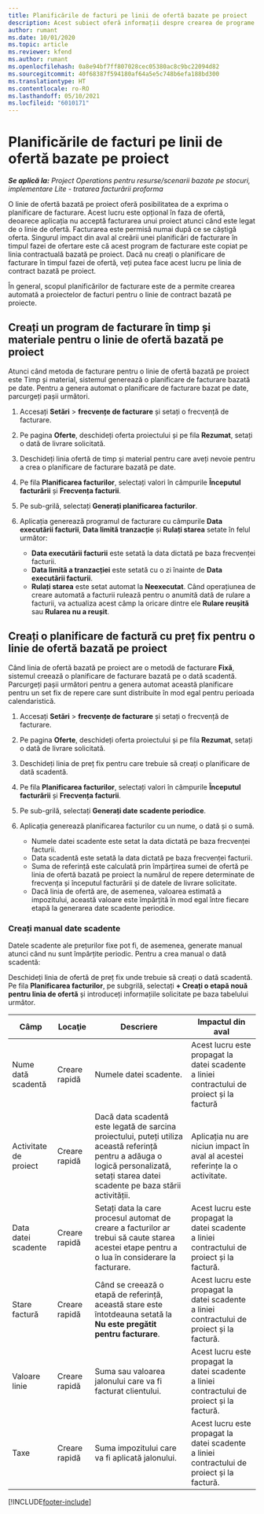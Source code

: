 ```yaml
---
title: Planificările de facturi pe linii de ofertă bazate pe proiect
description: Acest subiect oferă informații despre crearea de programe de facturare și repere pentru liniile de ofertă.
author: rumant
ms.date: 10/01/2020
ms.topic: article
ms.reviewer: kfend
ms.author: rumant
ms.openlocfilehash: 0a8e94bf7ff807028cec05380ac8c9bc22094d82
ms.sourcegitcommit: 40f68387f594180af64a5e5c748b6efa188bd300
ms.translationtype: HT
ms.contentlocale: ro-RO
ms.lasthandoff: 05/10/2021
ms.locfileid: "6010171"
---
```

# <a name="invoice-schedules-on-project-based-quote-lines"></a>Planificările de facturi pe linii de ofertă bazate pe proiect

_**Se aplică la:** Project Operations pentru resurse/scenarii bazate pe stocuri, implementare Lite - tratarea facturării proforma_

O linie de ofertă bazată pe proiect oferă posibilitatea de a exprima o planificare de facturare. Acest lucru este opțional în faza de ofertă, deoarece aplicația nu acceptă facturarea unui proiect atunci când este legat de o linie de ofertă. Facturarea este permisă numai după ce se câștigă oferta. Singurul impact din aval al creării unei planificări de facturare în timpul fazei de ofertare este că acest program de facturare este copiat pe linia contractuală bazată pe proiect. Dacă nu creați o planificare de facturare în timpul fazei de ofertă, veți putea face acest lucru pe linia de contract bazată pe proiect.

În general, scopul planificărilor de facturare este de a permite crearea automată a proiectelor de facturi pentru o linie de contract bazată pe proiecte. 

## <a name="create-a-time-and-material-invoice-schedule-for-a-project-based-quote-line"></a>Creați un program de facturare în timp și materiale pentru o linie de ofertă bazată pe proiect

Atunci când metoda de facturare pentru o linie de ofertă bazată pe proiect este Timp și material, sistemul generează o planificare de facturare bazată pe date. Pentru a genera automat o planificare de facturare bazat pe date, parcurgeți pașii următori.

1. Accesați **Setări** > **frecvențe de facturare** și setați o frecvență de facturare.
2. Pe pagina **Oferte**, deschideți oferta proiectului și pe fila **Rezumat**, setați o dată de livrare solicitată.
3. Deschideți linia ofertă de timp și material pentru care aveți nevoie pentru a crea o planificare de facturare bazată pe date. 
4. Pe fila **Planificarea facturilor**, selectați valori în câmpurile **Începutul facturării** și **Frecvența facturii**. 
5. Pe sub-grilă, selectați **Generați planificarea facturilor**.
6. Aplicația generează programul de facturare cu câmpurile **Data executării facturii**, **Data limită tranzacție** și **Rulați starea** setate în felul următor:

    - **Data executării facturii** este setată la data dictată pe baza frecvenței facturii.
    - **Data limită a tranzacției** este setată cu o zi înainte de **Data executării facturii**.
    - **Rulați starea** este setat automat la **Neexecutat**. Când operațiunea de creare automată a facturii rulează pentru o anumită dată de rulare a facturii, va actualiza acest câmp la oricare dintre ele **Rulare reușită** sau **Rularea nu a reușit**.

## <a name="create-a-fixed-price-invoice-schedule-for-a-project-based-quote-line"></a>Creați o planificare de factură cu preț fix pentru o linie de ofertă bazată pe proiect

Când linia de ofertă bazată pe proiect are o metodă de facturare **Fixă**, sistemul creează o planificare de facturare bazată pe o dată scadentă. Parcurgeți pașii următori pentru a genera automat această planificare pentru un set fix de repere care sunt distribuite în mod egal pentru perioada calendaristică.

1. Accesați **Setări** > **frecvențe de facturare** și setați o frecvență de facturare.
2. Pe pagina **Oferte**, deschideți oferta proiectului și pe fila **Rezumat**, setați o dată de livrare solicitată.
3. Deschideți linia de preț fix pentru care trebuie să creați o planificare de dată scadentă. 
4. Pe fila **Planificarea facturilor**, selectați valori în câmpurile **Începutul facturării** și **Frecvența facturii**. 
5. Pe sub-grilă, selectați **Generați date scadente periodice**.
6. Aplicația generează planificarea facturilor cu un nume, o dată și o sumă.

    - Numele datei scadente este setat la data dictată pe baza frecvenței facturii.
    - Data scadentă este setată la data dictată pe baza frecvenței facturii.
    - Suma de referință este calculată prin împărțirea sumei de ofertă pe linia de ofertă bazată pe proiect la numărul de repere determinate de frecvența și începutul facturării și de datele de livrare solicitate.
    - Dacă linia de ofertă are, de asemenea, valoarea estimată a impozitului, această valoare este împărțită în mod egal între fiecare etapă la generarea date scadente periodice.

### <a name="manually-create-milestones"></a>Creați manual date scadente

Datele scadente ale prețurilor fixe pot fi, de asemenea, generate manual atunci când nu sunt împărțite periodic. Pentru a crea manual o dată scadentă:

Deschideți linia de ofertă de preț fix unde trebuie să creați o dată scadentă. Pe fila **Planificarea facturilor**, pe subgrilă, selectați **+ Creați o etapă nouă pentru linia de ofertă** și introduceți informațiile solicitate pe baza tabelului următor.

| **Câmp** | **Locaţie** | **Descriere** | **Impactul din aval** |
| --- | --- | --- | --- |
| Nume dată scadentă | Creare rapidă | Numele datei scadente. | Acest lucru este propagat la datei scadente a liniei contractului de proiect și la factură |
| Activitate de proiect | Creare rapidă | Dacă data scadentă este legată de sarcina proiectului, puteți utiliza această referință pentru a adăuga o logică personalizată, setați starea datei scadente pe baza stării activității. | Aplicația nu are niciun impact în aval al acestei referințe la o activitate. |
| Data datei scadente | Creare rapidă | Setați data la care procesul automat de creare a facturilor ar trebui să caute starea acestei etape pentru a o lua în considerare la facturare. | Acest lucru este propagat la datei scadente a liniei contractului de proiect și la factură. |
| Stare factură | Creare rapidă | Când se creează o etapă de referință, această stare este întotdeauna setată la **Nu este pregătit pentru facturare**. | Acest lucru este propagat la datei scadente a liniei contractului de proiect și la factură. |
| Valoare linie | Creare rapidă | Suma sau valoarea jalonului care va fi facturat clientului. | Acest lucru este propagat la datei scadente a liniei contractului de proiect și la factură. |
| Taxe | Creare rapidă | Suma impozitului care va fi aplicată jalonului. | Acest lucru este propagat la datei scadente a liniei contractului de proiect și la factură. |


[!INCLUDE[footer-include](../includes/footer-banner.md)]